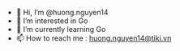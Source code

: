 - 👋 Hi, I’m @huong.nguyen14
- 👀 I’m interested in Go
- 🌱 I’m currently learning Go
- 📫 How to reach me : huong.nguyen14@tiki.vn

<!---
huongnguyen14/huongnguyen14 is a ✨ special ✨ repository because its `README.md` (this file) appears on your GitHub profile.
You can click the Preview link to take a look at your changes.
--->
